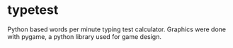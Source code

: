 # typetest
Python based words per minute typing test calculator. Graphics were done with pygame, a python library used for game design.
